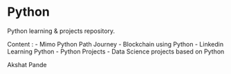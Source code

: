 # Python
Python learning & projects repository.

Content : 
    - Mimo Python Path Journey
    - Blockchain using Python
    - Linkedin Learning Python
    - Python Projects
    - Data Science projects based on Python


Akshat Pande